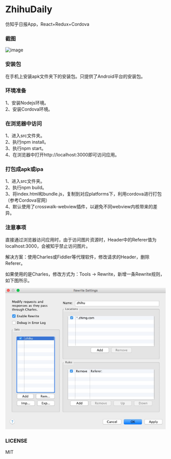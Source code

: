 # ZhihuDaily
仿知乎日报App，React+Redux+Cordova<br>

<h3>截图</h3>

![image](https://github.com/xuchaobei/ZhihuDaily/blob/master/src/img/zhihu.gif)

<h3>安装包</h3>
在手机上安装apk文件夹下的安装包。只提供了Android平台的安装包。

<h3>环境准备</h3>
1、安装Nodejs环境。<br>
2、安装Cordova环境。<br>

<h3>在浏览器中访问</h3>
1、进入src文件夹。<br>
2、执行npm install。<br>
3、执行npm start。<br>
4、在浏览器中打开http://localhost:3000即可访问应用。</br>

<h3>打包成apk或ipa</h3>
1、进入src文件夹。<br>
2、执行npm build。<br>
3、将index.html和bundle.js，复制到对应platforms下，利用cordova进行打包（参考Cordova官网）<br>
4、默认使用了crosswalk-webview插件，以避免不同webview内核带来的差异。

<h3>注意事项</h3>

直接通过浏览器访问应用时，由于访问图片资源时，Header中的Referer值为localhost:3000，会被知乎禁止访问图片。<br>

解决方案：使用Charles或Fiddler等代理软件，修改请求的Header，删除Referer。<br>

如果使用的是Charles，修改方式为：Tools -> Rewrite，新增一条Rewrite规则，如下图所示。

![image](https://github.com/xuchaobei/ZhihuDaily/blob/master/rewrite-rule.png)

<h3>LICENSE</h3>
MIT
